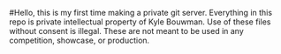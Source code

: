 #Hello, this is my first time making a private git server.
Everything in this repo is private intellectual property of Kyle Bouwman. Use of these files without consent is illegal. These are not meant to be used in any competition, showcase, or production.
